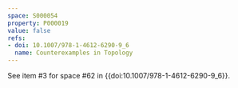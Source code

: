 ```yaml
---
space: S000054
property: P000019
value: false
refs:
- doi: 10.1007/978-1-4612-6290-9_6
  name: Counterexamples in Topology
---
```


See item #3 for space #62 in {{doi:10.1007/978-1-4612-6290-9_6}}.

